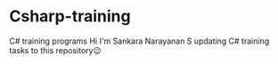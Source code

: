 # Csharp-training
C# training programs
Hi I'm Sankara Narayanan S updating C# training tasks to this repository😉
